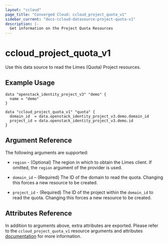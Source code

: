 ```yaml
---
layout: "ccloud"
page_title: "Converged Cloud: ccloud_project_quota_v1"
sidebar_current: "docs-ccloud-datasource-project-quota-v1"
description: |-
  Get information on the Project Quota Resources
---
```


# ccloud\_project\_quota\_v1

Use this data source to read the Limes (Quota) Project resources.

## Example Usage

```hcl
data "openstack_identity_project_v3" "demo" {
  name = "demo"
}

data "ccloud_project_quota_v1" "quota" {
  domain_id  = data.openstack_identity_project_v3.demo.domain_id
  project_id = data.openstack_identity_project_v3.demo.id
}
```

## Argument Reference

The following arguments are supported:

* `region` - (Optional) The region in which to obtain the Limes client. If
  omitted, the `region` argument of the provider is used.

* `domain_id` – (Required) The ID of the domain to read the quota. Changing
  this forces a new resource to be created.

* `project_id` - (Required) The ID of the project within the `domain_id` to
  read the quota. Changing this forces a new resource to be created.

## Attributes Reference

In addition to arguments above, extra attributes are exported. Please refer
to the `ccloud_project_quota_v1` resource arguments and attributes
[documentation](../resources/project_quota_v1.html) for more information.
